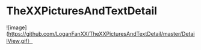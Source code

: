 # TheXXPicturesAndTextDetail
![image](https://github.com/LoganFanXX/TheXXPicturesAndTextDetail/master/DetailView.gif）

